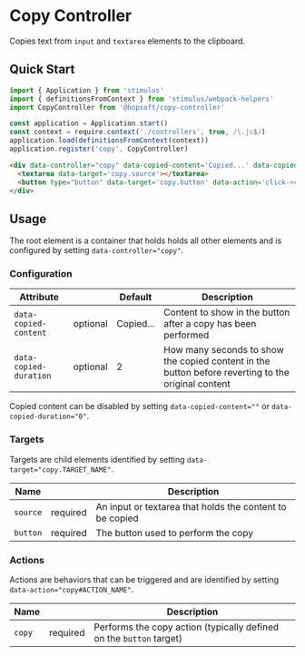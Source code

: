# Copy Controller

Copies text from `input` and `textarea` elements to the clipboard.

## Quick Start

```js
import { Application } from 'stimulus'
import { definitionsFromContext } from 'stimulus/webpack-helpers'
import CopyController from '@hopsoft/copy-controller'

const application = Application.start()
const context = require.context('./controllers', true, /\.js$/)
application.load(definitionsFromContext(context))
application.register('copy', CopyController)
```

```html
<div data-controller="copy" data-copied-content='Copied...' data-copied-duration='2'>
  <textarea data-target='copy.source'></textarea>
  <button type="button" data-target='copy.button' data-action='click->copy#copy'>Copy</button>
</div>
```

## Usage

The root element is a container that holds holds all other elements and is configured by setting `data-controller="copy"`.

### Configuration

| Attribute              |          | Default   | Description                                                                                        |
| ---------------------  | -------- | --------- | -------------------------------------------------------------------------------------------------- |
| `data-copied-content`  | optional | Copied... | Content to show in the button after a copy has been performed                                      |
| `data-copied-duration` | optional | 2         | How many seconds to show the copied content in the button before reverting to the original content |

Copied content can be disabled by setting `data-copied-content=""` or `data-copied-duration="0"`.

### Targets

Targets are child elements identified by setting `data-target="copy.TARGET_NAME"`.

| Name     |          | Description                                              |
| -------- | -------- | -------------------------------------------------------- |
| `source` | required | An input or textarea that holds the content to be copied |
| `button` | required | The button used to perform the copy                      |

### Actions

Actions are behaviors that can be triggered and are identified by setting `data-action="copy#ACTION_NAME"`.

| Name     |          | Description                                                         |
| -------- | -------- | ------------------------------------------------------------------- |
| `copy`   | required | Performs the copy action (typically defined on the `button` target) |

